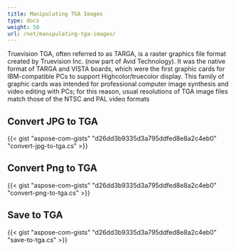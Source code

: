 ```yaml
---
title: Manipulating TGA Images
type: docs
weight: 50
url: /net/manipulating-tga-images/
---
```


Truevision TGA, often referred to as TARGA, is a raster graphics file format created by Truevision Inc. (now part of Avid Technology). It was the native format of TARGA and VISTA boards, which were the first graphic cards for IBM-compatible PCs to support Highcolor/truecolor display. This family of graphic cards was intended for professional computer image synthesis and video editing with PCs; for this reason, usual resolutions of TGA image files match those of the NTSC and PAL video formats

## **Convert JPG to TGA**

{{< gist "aspose-com-gists" "d26dd3b9335d3a795ddfed8e8a2c4eb0" "convert-jpg-to-tga.cs" >}}

## **Convert Png to TGA**


{{< gist "aspose-com-gists" "d26dd3b9335d3a795ddfed8e8a2c4eb0" "convert-png-to-tga.cs" >}}


## **Save to TGA**

{{< gist "aspose-com-gists" "d26dd3b9335d3a795ddfed8e8a2c4eb0" "save-to-tga.cs" >}}
